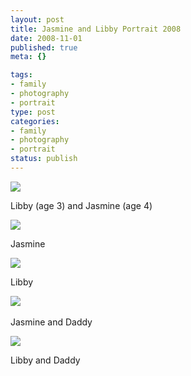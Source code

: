 ```yaml
--- 
layout: post
title: Jasmine and Libby Portrait 2008
date: 2008-11-01
published: true
meta: {}

tags: 
- family
- photography
- portrait
type: post
categories: 
- family
- photography
- portrait
status: publish
---
```



![](http://media.eick.us/2011/05/2397616724_077ed5cb05.jpg) 

 

Libby (age 3) and Jasmine (age 4)

 

![](http://media.eick.us/2011/05/2397616832_eed78785e1.jpg)

 

Jasmine

 

![](http://media.eick.us/2011/05/2396785669_3db6f61184.jpg) 

 

Libby 
 

![](http://media.eick.us/2011/05/2396785999_4b3f86c283.jpg) 

 

Jasmine and Daddy

 

![](http://media.eick.us/2011/05/2397617094_a6a3156b3f.jpg) 

 

Libby and Daddy


